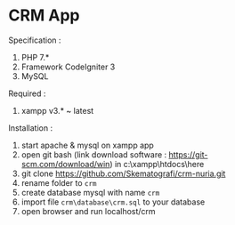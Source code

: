 # CRM App 
Specification :
1. PHP 7.*
2. Framework CodeIgniter 3
3. MySQL

Required :
1. xampp v3.* ~ latest

Installation :
1. start apache & mysql on xampp app
2. open git bash (link download software : https://git-scm.com/download/win) in c:\xampp\htdocs\here 
3. git clone https://github.com/Skematografi/crm-nuria.git
4. rename folder to `crm`
5. create database mysql with name `crm`
6. import file `crm\database\crm.sql` to your database
7. open browser and run localhost/crm